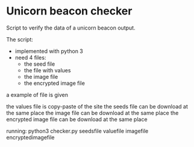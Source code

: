 # Unicorn beacon checker

Script to verify the data of a unicorn beacon output.

The script:
  - implemented with python 3
  - need 4 files:
    - the seed file
    - the file with values
    - the image file
    - the encrypted image file


a example of file is given

the values file is copy-paste of the site
the seeds file can be download at the same place
the image file can be download at the same place
the encrypted image file can be download at the same place


running:
python3 checker.py seedsfile valuefile imagefile encryptedimagefile

